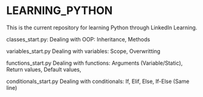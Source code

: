 # LEARNING_PYTHON
 This is the current repository for learning Python through LinkedIn Learning.

classes_start.py:
    Dealing with OOP:
        Inheritance,
        Methods

variables_start.py
    Dealing with variables:
        Scope,
        Overwritting

functions_start.py
    Dealing with functions:
        Arguments (Variable/Static),
        Return values,
        Default values,

conditionals_start.py
    Dealing with conditionals:
        If,
        Elif,
        Else,
        If-Else (Same line)

        
